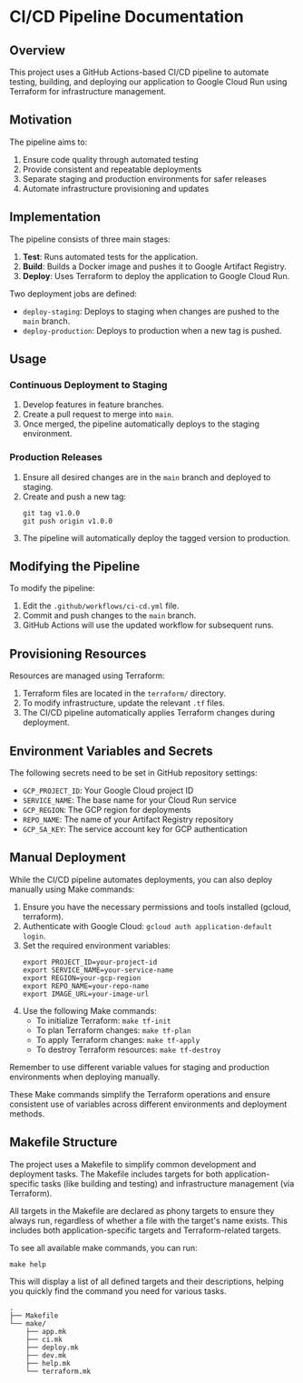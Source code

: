 # CI/CD Pipeline Documentation

## Overview

This project uses a GitHub Actions-based CI/CD pipeline to automate testing, building, and deploying our application to Google Cloud Run using Terraform for infrastructure management.

## Motivation

The pipeline aims to:

1. Ensure code quality through automated testing
2. Provide consistent and repeatable deployments
3. Separate staging and production environments for safer releases
4. Automate infrastructure provisioning and updates

## Implementation

The pipeline consists of three main stages:

1. **Test**: Runs automated tests for the application.
2. **Build**: Builds a Docker image and pushes it to Google Artifact Registry.
3. **Deploy**: Uses Terraform to deploy the application to Google Cloud Run.

Two deployment jobs are defined:

- `deploy-staging`: Deploys to staging when changes are pushed to the `main` branch.
- `deploy-production`: Deploys to production when a new tag is pushed.

## Usage

### Continuous Deployment to Staging

1. Develop features in feature branches.
2. Create a pull request to merge into `main`.
3. Once merged, the pipeline automatically deploys to the staging environment.

### Production Releases

1. Ensure all desired changes are in the `main` branch and deployed to staging.
2. Create and push a new tag:
   ```
   git tag v1.0.0
   git push origin v1.0.0
   ```
3. The pipeline will automatically deploy the tagged version to production.

## Modifying the Pipeline

To modify the pipeline:

1. Edit the `.github/workflows/ci-cd.yml` file.
2. Commit and push changes to the `main` branch.
3. GitHub Actions will use the updated workflow for subsequent runs.

## Provisioning Resources

Resources are managed using Terraform:

1. Terraform files are located in the `terraform/` directory.
2. To modify infrastructure, update the relevant `.tf` files.
3. The CI/CD pipeline automatically applies Terraform changes during deployment.

## Environment Variables and Secrets

The following secrets need to be set in GitHub repository settings:

- `GCP_PROJECT_ID`: Your Google Cloud project ID
- `SERVICE_NAME`: The base name for your Cloud Run service
- `GCP_REGION`: The GCP region for deployments
- `REPO_NAME`: The name of your Artifact Registry repository
- `GCP_SA_KEY`: The service account key for GCP authentication

## Manual Deployment

While the CI/CD pipeline automates deployments, you can also deploy manually using Make commands:

1. Ensure you have the necessary permissions and tools installed (gcloud, terraform).
2. Authenticate with Google Cloud: `gcloud auth application-default login`.
3. Set the required environment variables:
   ```
   export PROJECT_ID=your-project-id
   export SERVICE_NAME=your-service-name
   export REGION=your-gcp-region
   export REPO_NAME=your-repo-name
   export IMAGE_URL=your-image-url
   ```
4. Use the following Make commands:
   - To initialize Terraform: `make tf-init`
   - To plan Terraform changes: `make tf-plan`
   - To apply Terraform changes: `make tf-apply`
   - To destroy Terraform resources: `make tf-destroy`

Remember to use different variable values for staging and production environments when deploying manually.

These Make commands simplify the Terraform operations and ensure consistent use of variables across different environments and deployment methods.

## Makefile Structure

The project uses a Makefile to simplify common development and deployment tasks. The Makefile includes targets for both application-specific tasks (like building and testing) and infrastructure management (via Terraform).

All targets in the Makefile are declared as phony targets to ensure they always run, regardless of whether a file with the target's name exists. This includes both application-specific targets and Terraform-related targets.

To see all available make commands, you can run:

```
make help
```

This will display a list of all defined targets and their descriptions, helping you quickly find the command you need for various tasks.

```
.
├── Makefile
└── make/
    ├── app.mk
    ├── ci.mk
    ├── deploy.mk
    ├── dev.mk
    ├── help.mk
    └── terraform.mk
```
